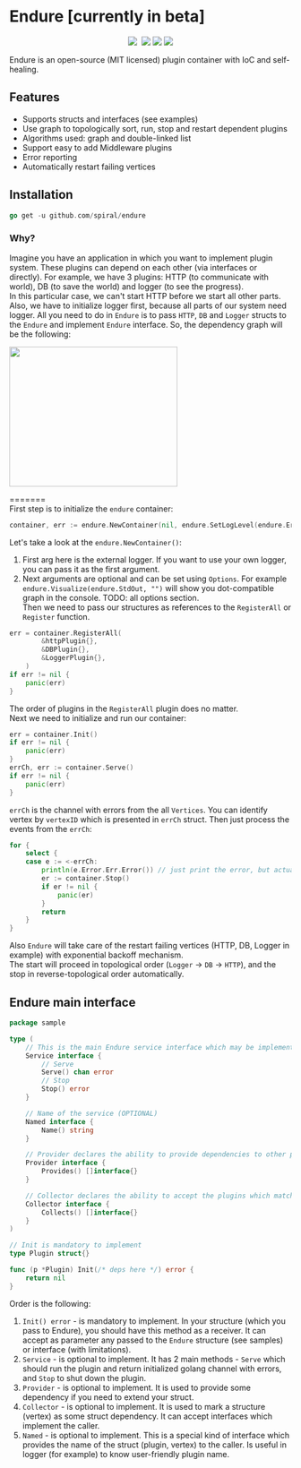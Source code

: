 # Endure [currently in beta]

<p align="center">
 <a href="https://pkg.go.dev/github.com/spiral/Endure?tab=doc"><img src="https://godoc.org/github.com/spiral/Endure?status.svg"></a>
 <a href="https://github.com/spiral/Endure/actions"><img src="https://github.com/spiral/Endure/workflows/CI/badge.svg" alt=""></a>
 <a href="https://codecov.io/gh/spiral/endure"><img src="https://codecov.io/gh/spiral/endure/branch/master/graph/badge.svg?token=itNaiZ6ALN"/></a>
 <a href="https://discord.gg/TFeEmCs"><img src="https://img.shields.io/badge/discord-chat-magenta.svg"></a>
 <a href="https://lgtm.com/projects/g/spiral/endure/alerts/"><img src="https://img.shields.io/lgtm/alerts/g/spiral/endure.svg?logo=lgtm&logoWidth=18"></a>
</p>

Endure is an open-source (MIT licensed) plugin container with IoC and self-healing.

<h2>Features</h2>

- Supports structs and interfaces (see examples)
- Use graph to topologically sort, run, stop and restart dependent plugins
- Algorithms used: graph and double-linked list
- Support easy to add Middleware plugins
- Error reporting
- Automatically restart failing vertices

<h2>Installation</h2>

```go
go get -u github.com/spiral/endure
```

### Why?

Imagine you have an application in which you want to implement plugin system. These plugins can depend on each other (via interfaces or directly).
For example, we have 3 plugins: HTTP (to communicate with world), DB (to save the world) and logger (to see the progress).  
In this particular case, we can't start HTTP before we start all other parts. Also, we have to initialize logger first, because all parts of our system need logger. All you need to do in `Endure` is to pass `HTTP`, `DB` and `Logger` structs to the `Endure` and implement `Endure` interface. So, the dependency graph will be the following:

<p align="left">
  <img src="https://github.com/spiral/endure/blob/master/images/graph.png" width="300" height="250" />
</p>

=======  
First step is to initialize the `endure` container:

```go
container, err := endure.NewContainer(nil, endure.SetLogLevel(endure.ErrorLevel), endure.Visualize(endure.StdOut, ""))
```

Let's take a look at the `endure.NewContainer()`:

1. First arg here is the external logger. If you want to use your own logger, you can pass it as the first argument.
2. Next arguments are optional and can be set using `Options`. For example `endure.Visualize(endure.StdOut, "")` will show you dot-compatible graph in the console. TODO: all options section.  
   Then we need to pass our structures as references to the `RegisterAll` or `Register` function.

```go
err = container.RegisterAll(
		&httpPlugin{},
		&DBPlugin{},
		&LoggerPlugin{},
	)
if err != nil {
    panic(err)
}
```

The order of plugins in the `RegisterAll` plugin does no matter.  
Next we need to initialize and run our container:

```go
err = container.Init()
if err != nil {
    panic(err)
}
errCh, err := container.Serve()
if err != nil {
    panic(err)
}
```

`errCh` is the channel with errors from the all `Vertices`. You can identify vertex by `vertexID` which is presented in `errCh` struct.
Then just process the events from the `errCh`:

```go
for {
	select {
	case e := <-errCh:
		println(e.Error.Err.Error()) // just print the error, but actually error processing could be there
		er := container.Stop()
		if er != nil {
		    panic(er)
		}
		return
	}
}
```

Also `Endure` will take care of the restart failing vertices (HTTP, DB, Logger in example) with exponential backoff mechanism.  
The start will proceed in topological order (`Logger` -> `DB` -> `HTTP`), and the stop in reverse-topological order automatically.

<h2>Endure main interface</h2>

```go
package sample

type (
	// This is the main Endure service interface which may be implemented to Start (Serve) and Stop plugin (OPTIONAL)
	Service interface {
		// Serve
		Serve() chan error
		// Stop
		Stop() error
	}

	// Name of the service (OPTIONAL)
	Named interface {
		Name() string
	}

	// Provider declares the ability to provide dependencies to other plugins (OPTIONAL)
	Provider interface {
		Provides() []interface{}
	}

	// Collector declares the ability to accept the plugins which match the provided method signature (OPTIONAL)
	Collector interface {
		Collects() []interface{}
	}
)

// Init is mandatory to implement
type Plugin struct{}

func (p *Plugin) Init(/* deps here */) error {
	return nil
}
```

Order is the following:

1. `Init() error` - is mandatory to implement. In your structure (which you pass to Endure), you should have this method as a receiver. It can accept as parameter any passed to the `Endure` structure (see samples) or interface (with limitations).
2. `Service` - is optional to implement. It has 2 main methods - `Serve` which should run the plugin and return initialized golang channel with errors, and `Stop` to shut down the plugin.
3. `Provider` - is optional to implement. It is used to provide some dependency if you need to extend your struct.
4. `Collector` - is optional to implement. It is used to mark a structure (vertex) as some struct dependency. It can accept interfaces which implement the caller.
5. `Named` - is optional to implement. This is a special kind of interface which provides the name of the struct (plugin, vertex) to the caller. Is useful in logger (for example) to know user-friendly plugin name.

